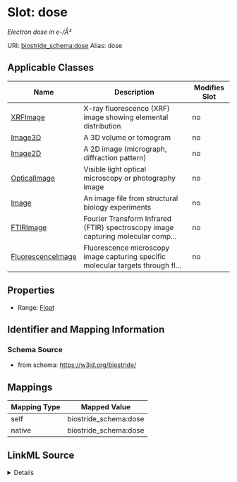 

# Slot: dose 


_Electron dose in e-/Å²_





URI: [biostride_schema:dose](https://w3id.org/biostride/schema/dose)
Alias: dose

<!-- no inheritance hierarchy -->





## Applicable Classes

| Name | Description | Modifies Slot |
| --- | --- | --- |
| [XRFImage](XRFImage.md) | X-ray fluorescence (XRF) image showing elemental distribution |  no  |
| [Image3D](Image3D.md) | A 3D volume or tomogram |  no  |
| [Image2D](Image2D.md) | A 2D image (micrograph, diffraction pattern) |  no  |
| [OpticalImage](OpticalImage.md) | Visible light optical microscopy or photography image |  no  |
| [Image](Image.md) | An image file from structural biology experiments |  no  |
| [FTIRImage](FTIRImage.md) | Fourier Transform Infrared (FTIR) spectroscopy image capturing molecular comp... |  no  |
| [FluorescenceImage](FluorescenceImage.md) | Fluorescence microscopy image capturing specific molecular targets through fl... |  no  |






## Properties

* Range: [Float](Float.md)




## Identifier and Mapping Information






### Schema Source


* from schema: https://w3id.org/biostride/




## Mappings

| Mapping Type | Mapped Value |
| ---  | ---  |
| self | biostride_schema:dose |
| native | biostride_schema:dose |




## LinkML Source

<details>
```yaml
name: dose
description: Electron dose in e-/Å²
from_schema: https://w3id.org/biostride/
rank: 1000
alias: dose
owner: Image
domain_of:
- Image
range: float

```
</details>